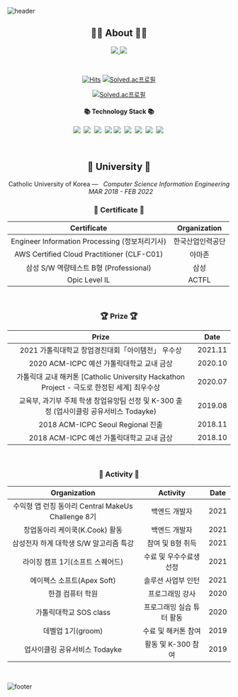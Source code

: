 ![header](https://capsule-render.vercel.app/api?type=slice&color=30A9DE&height=60&section=header)

<div align=center>
 
 <h2 align="center">👨‍💻 About 👨‍💻</h2>
<p align="center">
    <a href="https://vividswan.github.io/">
        <img src="http://img.shields.io/badge/-Tech%20blog-black?style=flat-square&logo=github&link=https://vividswan.github.io"/>
    </a>
    <a href="https://vividswan.github.io/about.html">
        <img src="https://img.shields.io/badge/-about%20me-blue"/>
    </a>
</p>
<br> 

[![Hits](https://hits.seeyoufarm.com/api/count/incr/badge.svg?url=https%3A%2F%2Fgithub.com%2Fvividswan&count_bg=%2379C83D&title_bg=%23555555&icon=&icon_color=%23E7E7E7&title=hits&edge_flat=false)](https://hits.seeyoufarm.com)
[![Solved.ac프로필](http://mazassumnida.wtf/api/mini/generate_badge?boj=vividswan)](https://solved.ac/vividswan) 
 
[![Solved.ac프로필](http://mazassumnida.wtf/api/v2/generate_badge?boj=vividswan)](https://solved.ac/vividswan)
 
<h4 align="center">📚 Technology Stack 📚</h4> 
<p align="center">
  <img src="https://img.shields.io/badge/-JAVA-orange"/>&nbsp
  <img src="https://img.shields.io/badge/-Spring-yellow"/>&nbsp
  <img src="https://img.shields.io/badge/-SpringBoot-navy"/>&nbsp
  <img src="https://img.shields.io/badge/-JPA-blue"/>
  <img src="https://img.shields.io/badge/-MySQL-blue"/>&nbsp
  <img src="https://img.shields.io/badge/-Vuejs-yellow"/>&nbsp
   <img src="https://img.shields.io/badge/-Vuex-red"/>&nbsp
  <img src="https://img.shields.io/badge/-AWS-black"/>&nbsp
  <img src="https://img.shields.io/badge/-Swagger-navy"/>&nbsp
 </p>



</div>
<div align="center">
<br>
<h2 align="center">🏫 University 🏫</h2>
<p align="center">
Catholic University of Korea —  &nbsp; <em>Computer Science Information Engineering &nbsp;   MAR  2018 - FEB  2022</em>
</p>   

<h3 align="center"> 📕 Certificate 📕</h3>

|Certificate|Organization|
|:---:|:---:|
|Engineer Information Processing (정보처리기사)|한국산업인력공단|
|AWS Certified Cloud Practitioner (CLF-C01)|아마존|
|삼성 S/W 역량테스트 B형 (Professional)|삼성|
|Opic Level IL|ACTFL|

<br>

<h3 align="center"> 🏆 Prize 🏆</h3>

|Prize|Date|
|:---:|:---:|
|2021 가톨릭대학교 창업경진대회「아이템전」 우수상|2021.11|
|2020 ACM-ICPC 예선 가톨릭대학교 교내 금상|2020.10|
|가톨릭대 교내 해커톤 [Catholic University Hackathon Project - 극도로 한정된 세계] 최우수상|2020.07|
|교육부, 과기부 주체 학생 창업유망팀 선정 및 K-300 출정 (업사이클링 공유서비스 Todayke)|2019.08|
|2018 ACM-ICPC Seoul Regional 진출|2018.11|
|2018 ACM-ICPC 예선 가톨릭대학교 교내 금상|2018.10|


<br>
 
 
<h3 align="center"> 🧩 Activity 🧩</h3>

|Organization|Activity|Date|
|:---:|:---:|:---:|
|수익형 앱 런칭 동아리 Central MakeUs Challenge 8기|백엔드 개발자|2021|
|창업동아리 케이쿡(K.Cook) 활동|백엔드 개발자|2021|
|삼성전자 하계 대학생 S/W 알고리즘 특강|참여 및 B형 취득|2021|
|라이징 캠프 1기(소프트 스퀘어드)|수료 및 우수수료생 선정|2021|
|에이펙스 소프트(Apex Soft)|솔루션 사업부 인턴|2021|
|한결 컴퓨터 학원|프로그래밍 강사|2020|
|가톨릭대학교 SOS class|프로그래밍 실습 튜터 활동|2020|
|데벨업 1기(groom)|수료 및 해커톤 참여|2019|
|업사이클링 공유서비스 Todayke|활동 및 K-300 참여|2019|

 
 <br>
 
</div>

<!--
**vividswan/vividswan** is a ✨ _special_ ✨ repository because its `README.md` (this file) appears on your GitHub profile.

Here are some ideas to get you started:

- 🔭 I’m currently working on …
- 🌱 I’m currently learning …
- 👯 I’m looking to collaborate on …
- 🤔 I’m looking for help with …
- 💬 Ask me about …
- 📫 How to reach me: …
- 😄 Pronouns: …
- ⚡ Fun fact: …
-->

![footer](https://capsule-render.vercel.app/api?type=slice&color=EFDC05&height=40&section=footer)
